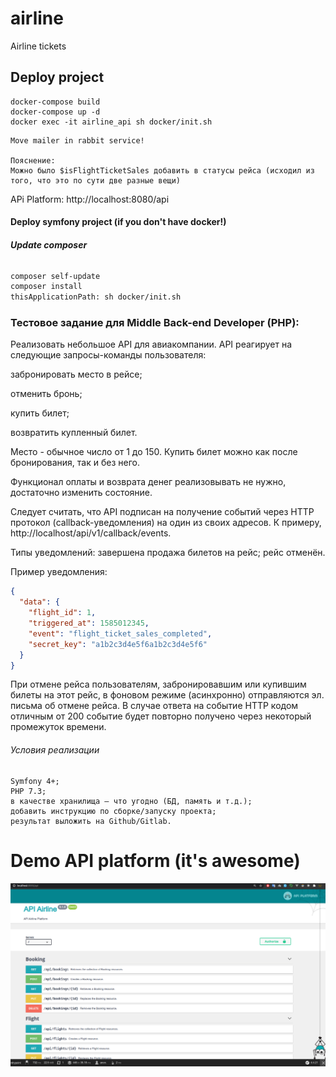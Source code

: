 # airline
Airline tickets

## Deploy project
``` docker
docker-compose build
docker-compose up -d
docker exec -it airline_api sh docker/init.sh
```

```TODO
Move mailer in rabbit service!

Пояснение:
Можно было $isFlightTicketSales добавить в статусы рейса (исходил из того, что это по сути две разные вещи)
```

APi Platform: http://localhost:8080/api

#### Deploy symfony project (if you don't have docker!)

###### __Update composer__
```bash
composer self-update
composer install
thisApplicationPath: sh docker/init.sh
```

### Тестовое задание для Middle Back-end Developer (PHP):

Реализовать небольшое API для авиакомпании. API реагирует на следующие запросы-команды пользователя:

забронировать место в рейсе;

отменить бронь;

купить билет;

возвратить купленный билет.


Место - обычное число от 1 до 150. Купить билет можно как после бронирования, так и без него.

Функционал оплаты и возврата денег реализовывать не нужно, достаточно изменить состояние.

Следует считать, что API подписан на получение событий через HTTP протокол (callback-уведомления) на один из своих адресов. К примеру, http://localhost/api/v1/callback/events.

Типы уведомлений:
завершена продажа билетов на рейс;
рейс отменён.

Пример уведомления:
```json
{
  "data": {
    "flight_id": 1,
    "triggered_at": 1585012345,
    "event": "flight_ticket_sales_completed",
    "secret_key": "a1b2c3d4e5f6a1b2c3d4e5f6"
  }
}
```
При отмене рейса пользователям, забронировавшим или купившим билеты на этот рейс, в фоновом режиме (асинхронно) отправляются эл. письма об отмене рейса. В случае ответа на событие HTTP кодом отличным от 200 событие будет повторно получено через некоторый промежуток времени.

###### Условия реализации
```text
Symfony 4+;
PHP 7.3;
в качестве хранилища — что угодно (БД, память и т.д.);
добавить инструкцию по сборке/запуску проекта;
результат выложить на Github/Gitlab.
```


# Demo API platform (it's awesome)
<p align="center">
    <img src="https://raw.githubusercontent.com/shamil8/airline/main/public/api-platform.png" alt="VarX image">
</p>